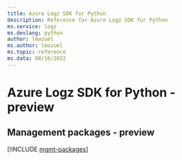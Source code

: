 ```yaml
---
title: Azure Logz SDK for Python
description: Reference for Azure Logz SDK for Python
ms.service: logz
ms.devlang: python
author: lmazuel
ms.author: lmazuel
ms.topic: reference
ms.data: 08/16/2022
---
```

# Azure Logz SDK for Python - preview

## Management packages - preview
[!INCLUDE [mgmt-packages](logz-mgmt-index.md)]